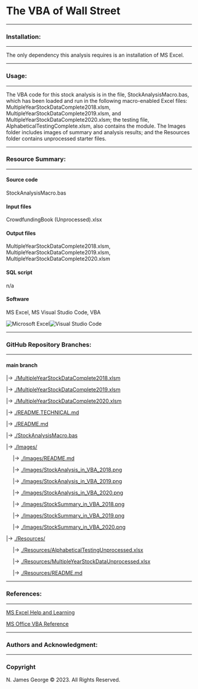 # **The VBA of Wall Street**

----

### **Installation:**

----

The only dependency this analysis requires is an installation of MS Excel.

----

### **Usage:**

----

The VBA code for this stock analysis is in the file, StockAnalysisMacro.bas, which has been loaded and run in the following macro-enabled Excel files: MultipleYearStockDataComplete2018.xlsm, MultipleYearStockDataComplete2019.xlsm, and MultipleYearStockDataComplete2020.xlsm; the testing file, AlphabeticalTestingComplete.xlsm, also contains the module.  The Images folder includes images of summary and analysis results; and the Resources folder contains unprocessed starter files.

----

### **Resource Summary:**

----

#### **Source code**

StockAnalysisMacro.bas

#### **Input files**

CrowdfundingBook (Unprocessed).xlsx

#### **Output files**

MultipleYearStockDataComplete2018.xlsm, MultipleYearStockDataComplete2019.xlsm, MultipleYearStockDataComplete2020.xlsm

#### **SQL script**

n/a

#### **Software**

MS Excel, MS Visual Studio Code, VBA

![Microsoft Excel](https://img.shields.io/badge/Microsoft_Excel-217346?style=for-the-badge&logo=microsoft-excel&logoColor=white)![Visual Studio Code](https://img.shields.io/badge/Visual%20Studio%20Code-0078d7.svg?style=for-the-badge&logo=visual-studio-code&logoColor=white)

----

### **GitHub Repository Branches:**

----

#### main branch 

|&rarr; [./MultipleYearStockDataComplete2018.xlsm](./MultipleYearStockDataComplete2018.xlsm)

|&rarr; [./MultipleYearStockDataComplete2019.xlsm](./MultipleYearStockDataComplete2019.xlsm)

|&rarr; [./MultipleYearStockDataComplete2020.xlsm](./MultipleYearStockDataComplete2020.xlsm)

|&rarr; [./README.TECHNICAL.md](./README.TECHNICAL.md)

|&rarr; [./README.md](./README.md)

|&rarr; [./StockAnalysisMacro.bas](./StockAnalysisMacro.bas)

|&rarr; [./Images/](./Images/)

  &emsp; |&rarr; [./Images/README.md](./Images/README.md)

  &emsp; |&rarr; [./Images/StockAnalysis_in_VBA_2018.png](./Images/StockAnalysis_in_VBA_2018.png)
  
  &emsp; |&rarr; [./Images/StockAnalysis_in_VBA_2019.png](./Images/StockAnalysis_in_VBA_2019.png)
  
  &emsp; |&rarr; [./Images/StockAnalysis_in_VBA_2020.png](./Images/StockAnalysis_in_VBA_2020.png)
  
  &emsp; |&rarr; [./Images/StockSummary_in_VBA_2018.png](./Images/StockSummary_in_VBA_2018.png)
  
  &emsp; |&rarr; [./Images/StockSummary_in_VBA_2019.png](./Images/StockSummary_in_VBA_2019.png)
  
  &emsp; |&rarr; [./Images/StockSummary_in_VBA_2020.png](./Images/StockSummary_in_VBA_2020.png)
  
|&rarr; [./Resources/](./Resources/)

  &emsp; |&rarr; [./Resources/AlphabeticalTestingUnprocessed.xlsx](./Resources/AlphabeticalTestingUnprocessed.xlsx)

  &emsp; |&rarr; [./Resources/MultipleYearStockDataUnprocessed.xlsx](./Resources/MultipleYearStockDataUnprocessed.xlsx)  

  &emsp; |&rarr; [./Resources/README.md](./Resources/README.md)

----

### **References:**

----

[MS Excel Help and Learning](https://support.microsoft.com/en-us/excel)

[MS Office VBA Reference](https://learn.microsoft.com/en-us/office/vba/api/overview/)

----

### **Authors and Acknowledgment:**

----

### Copyright

N. James George © 2023. All Rights Reserved.
